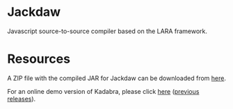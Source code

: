 # Jackdaw
Javascript source-to-source compiler based on the LARA framework.

# Resources

A ZIP file with the compiled JAR for Jackdaw can be downloaded from [here](http://specs.fe.up.pt/tools/jackdaw.zip).

For an online demo version of Kadabra, please click [here](https://specs.fe.up.pt/tools/jackdaw/) ([previous releases](https://drive.google.com/drive/folders/1-y97JkfvLIPslDL7sjbjf1h4mRa9Eqzo?usp=sharing)).

